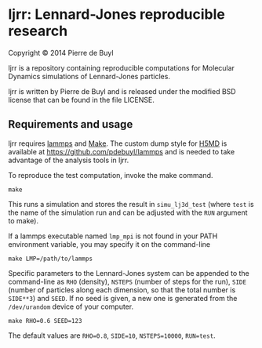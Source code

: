 ljrr: Lennard-Jones reproducible research
=========================================

Copyright © 2014 Pierre de Buyl

ljrr is a repository containing reproducible computations for Molecular Dynamics
simulations of Lennard-Jones particles.

ljrr is written by Pierre de Buyl and is released under the modified BSD
license that can be found in the file LICENSE.

Requirements and usage
----------------------

ljrr requires [lammps](http://lammps.sandia.gov) and
[Make](http://www.gnu.org/software/make/).
The custom dump style for [H5MD](http://nongnu.org/h5md/) is available at
https://github.com/pdebuyl/lammps and is needed to take advantage of the
analysis tools in ljrr.

To reproduce the test computation, invoke the make command.

    make

This runs a simulation and stores the result in `simu_lj3d_test` (where `test`
is the name of the simulation run and can be adjusted with the `RUN` argument to
make). 

If a lammps executable named `lmp_mpi` is not found in your PATH environment
variable, you may specify it on the command-line

    make LMP=/path/to/lammps

Specific parameters to the Lennard-Jones system can be appended to the
command-line as `RHO` (density), `NSTEPS` (number of steps for the run), `SIDE`
(number of particles along each dimension, so that the total number is
`SIDE**3`) and `SEED`. If no seed is given, a new one is generated from the
`/dev/urandom` device of your computer.

    make RHO=0.6 SEED=123

The default values are `RHO=0.8`, `SIDE=10`, `NSTEPS=10000`, `RUN=test`.

